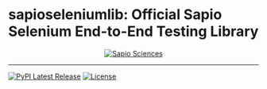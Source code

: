 # sapioseleniumlib: Official Sapio Selenium End-to-End Testing Library

<div align="center"><a href="https://www.sapiosciences.com" target="_blank">
  <img src="https://public.exemplareln.com/sapio-pylib/sapio_selenium_python_library_header_image.png" alt="Sapio Sciences"><br>
</a></div>

-----------------
[![PyPI Latest Release](https://img.shields.io/pypi/v/sapioseleniumlib.svg)](https://pypi.org/project/sapiopylib/) [![License](https://img.shields.io/pypi/l/sapioseleniumlib.svg)](https://github.com/sapiosciences/sapio-py-tutorials/blob/master/LICENSE)



